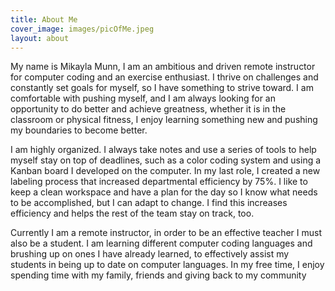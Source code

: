 ```yaml
---
title: About Me
cover_image: images/picOfMe.jpeg
layout: about
---
```



My name is Mikayla Munn, I am an ambitious and driven remote instructor for computer coding and an exercise enthusiast. I thrive on challenges and constantly set goals for myself, so I have something to strive toward. I am  comfortable with pushing myself, and I am always looking for an opportunity to do better and achieve greatness, whether it is in the classroom or physical fitness, I enjoy learning something new and pushing my boundaries to become better. 

I am highly organized. I always take notes and use a series of tools to help myself stay on top of deadlines, such as a color coding system and using a Kanban board I developed on the computer. In my last role, I created a new labeling process that increased departmental efficiency by 75%. I like to keep a clean workspace and have a plan for the day so I know what needs to be accomplished, but I can adapt to change. I find this increases efficiency and helps the rest of the team stay on track, too. 

Currently I am a remote instructor, in order to be an effective teacher I must also be a student. I am learning different computer coding languages and brushing up on ones I have already learned, to effectively assist my students in being up to date on computer languages. In my free time, I enjoy spending time with my family, friends and giving back to my community

